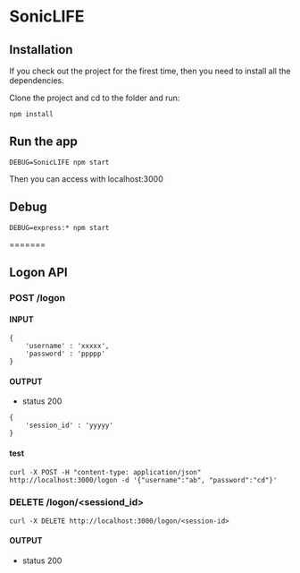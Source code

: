 # SonicLIFE

## Installation

If you check out the project for the firest time, then you need to install all the dependencies.

Clone the project and cd to the folder and run:

~~~
npm install
~~~

## Run the app

~~~
DEBUG=SonicLIFE npm start
~~~

Then you can access with localhost:3000

## Debug

~~~
DEBUG=express:* npm start
~~~
=======
## Logon API

### POST /logon

#### INPUT

~~~
{
    'username' : 'xxxxx',
    'password' : 'ppppp'
}
~~~

#### OUTPUT

* status 200
~~~
{
    'session_id' : 'yyyyy'
}
~~~

#### test

~~~
curl -X POST -H "content-type: application/json" http://localhost:3000/logon -d '{"username":"ab", "password":"cd"}'
~~~

### DELETE /logon/<sessiond_id>

~~~
curl -X DELETE http://localhost:3000/logon/<session-id>
~~~

#### OUTPUT

* status 200

